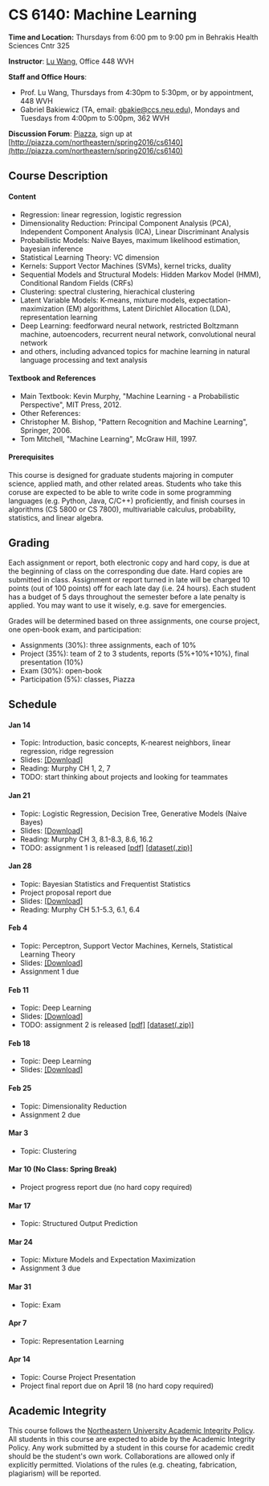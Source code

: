# CS 6140: Machine Learning

**Time and Location:** Thursdays from 6:00 pm to 9:00 pm in Behrakis Health Sciences Cntr 325

**Instructor**: [Lu Wang](http://www.ccs.neu.edu/home/luwang/), Office 448 WVH

**Staff and Office Hours**: 

* Prof. Lu Wang, Thursdays from 4:30pm to 5:30pm, or by appointment, 448 WVH
* Gabriel Bakiewicz (TA, email: gbakie@ccs.neu.edu), Mondays and Tuesdays from 4:00pm to 5:00pm, 362 WVH

**Discussion Forum**: [Piazza](http://piazza.com/northeastern/spring2016/cs6140/home), sign up at [http://piazza.com/northeastern/spring2016/cs6140](http://piazza.com/northeastern/spring2016/cs6140)


## Course Description
#### Content
* Regression: linear regression, logistic regression
* Dimensionality Reduction: Principal Component Analysis (PCA), Independent Component Analysis (ICA), Linear Discriminant Analysis
* Probabilistic Models: Naive Bayes, maximum likelihood estimation, bayesian inference
* Statistical Learning Theory: VC dimension
* Kernels: Support Vector Machines (SVMs), kernel tricks, duality
* Sequential Models and Structural Models: Hidden Markov Model (HMM), Conditional Random Fields (CRFs)
* Clustering: spectral clustering, hierachical clustering
* Latent Variable Models: K-means, mixture models, expectation-maximization (EM) algorithms, Latent Dirichlet Allocation (LDA), representation learning
* Deep Learning: feedforward neural network, restricted Boltzmann machine, autoencoders, recurrent neural network, convolutional neural network
* and others, including advanced topics for machine learning in natural language processing and text analysis

#### Textbook and References
* Main Textbook: Kevin Murphy, "Machine Learning - a Probabilistic Perspective", MIT Press, 2012.
* Other References: 
 * Christopher M. Bishop, "Pattern Recognition and Machine Learning", Springer, 2006.
 * Tom Mitchell, "Machine Learning", McGraw Hill, 1997.
 
#### Prerequisites
This course is designed for graduate students majoring in computer science, applied math, and other related areas. Students who take this coruse are expected to be able to write code in some programming languages (e.g. Python, Java, C/C++) proficiently, and finish courses in algorithms (CS 5800 or CS 7800), multivariable calculus, probability, statistics, and linear algebra.


## Grading
Each assignment or report, both electronic copy and hard copy, is due at the beginning of class on the corresponding due date. Hard copies are submitted in class. Assignment or report turned in late will be charged 10 points (out of 100 points) off for each late day (i.e. 24 hours). Each student has a budget of 5 days throughout the semester before a late penalty is applied. You may want to use it wisely, e.g. save for emergencies. 

Grades will be determined based on three assignments, one course project, one open-book exam, and participation:

* Assignments (30%): three assignments, each of 10%
* Project (35%): team of 2 to 3 students, reports (5%+10%+10%), final presentation (10%)
* Exam (30%): open-book
* Participation (5%): classes, Piazza
 

## Schedule
#### Jan 14
* Topic: Introduction, basic concepts, K-nearest neighbors, linear regression, ridge regression
* Slides: [[Download]](slides_cs6140_sp16/cs6140_lec1.pdf)
* Reading: Murphy CH 1, 2, 7
* TODO: start thinking about projects and looking for teammates

#### Jan 21
* Topic: Logistic Regression, Decision Tree, Generative Models (Naive Bayes)
* Slides: [[Download]](slides_cs6140_sp16/cs6140_lec2.pdf)
* Reading: Murphy CH 3, 8.1-8.3, 8.6, 16.2
* TODO: assignment 1 is released [[pdf]](material_cs6140_sp16/cs6140sp16-assignment1.pdf) [[dataset(.zip)]](material_cs6140_sp16/a1_datasets.zip)
 


#### Jan 28
* Topic: Bayesian Statistics and Frequentist Statistics
* Project proposal report due
* Slides: [[Download]](slides_cs6140_sp16/cs6140_lec3.pdf)
* Reading: Murphy CH 5.1-5.3, 6.1, 6.4


#### Feb 4
* Topic: Perceptron, Support Vector Machines, Kernels, Statistical Learning Theory
* Slides: [[Download]](slides_cs6140_sp16/cs6140_lec4.pdf)
* Assignment 1 due


#### Feb 11
* Topic: Deep Learning
* Slides: [[Download]](slides_cs6140_sp16/cs6140_lec5.pdf)
* TODO: assignment 2 is released [[pdf]](material_cs6140_sp16/cs6140sp16-assignment2.pdf) [[dataset(.zip)]](material_cs6140_sp16/a2_datasets.tar.gz)


#### Feb 18
* Topic: Deep Learning
* Slides: [[Download]](slides_cs6140_sp16/cs6140_lec6.pdf)


#### Feb 25
* Topic: Dimensionality Reduction
* Assignment 2 due


#### Mar 3
* Topic: Clustering


#### Mar 10 (No Class: Spring Break)
* Project progress report due (no hard copy required)


#### Mar 17
* Topic: Structured Output Prediction


#### Mar 24
* Topic: Mixture Models and Expectation Maximization
* Assignment 3 due
  
#### Mar 31
* Topic: Exam


#### Apr 7
* Topic: Representation Learning


#### Apr 14
* Topic: Course Project Presentation
* Project final report due on April 18 (no hard copy required)


## Academic Integrity 
This course follows the [Northeastern University Academic Integrity Policy](http://www.northeastern.edu/osccr/academic-integrity-policy/). All students in this course are expected to abide by the Academic Integrity Policy. Any work submitted by a student in this course for academic credit should be the student's own work. Collaborations are allowed only if explicitly permitted. Violations of the rules (e.g. cheating, fabrication, plagiarism) will be reported.



 


